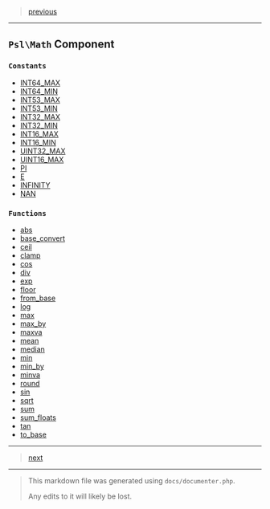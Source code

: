 > [previous](json.md)

---

## `Psl\Math` Component

### `Constants`

- [INT64_MAX](./../../src/Psl/Math/constants.php#L0)
- [INT64_MIN](./../../src/Psl/Math/constants.php#L0)
- [INT53_MAX](./../../src/Psl/Math/constants.php#L0)
- [INT53_MIN](./../../src/Psl/Math/constants.php#L0)
- [INT32_MAX](./../../src/Psl/Math/constants.php#L0)
- [INT32_MIN](./../../src/Psl/Math/constants.php#L0)
- [INT16_MAX](./../../src/Psl/Math/constants.php#L0)
- [INT16_MIN](./../../src/Psl/Math/constants.php#L0)
- [UINT32_MAX](./../../src/Psl/Math/constants.php#L0)
- [UINT16_MAX](./../../src/Psl/Math/constants.php#L0)
- [PI](./../../src/Psl/Math/constants.php#L0)
- [E](./../../src/Psl/Math/constants.php#L0)
- [INFINITY](./../../src/Psl/Math/constants.php#L0)
- [NAN](./../../src/Psl/Math/constants.php#L0)

### `Functions`

- [abs](./../../src/Psl/Math/abs.php#L34)
- [base_convert](./../../src/Psl/Math/base_convert.php#L39)
- [ceil](./../../src/Psl/Math/ceil.php#L25)
- [clamp](./../../src/Psl/Math/clamp.php#L24)
- [cos](./../../src/Psl/Math/cos.php#L22)
- [div](./../../src/Psl/Math/div.php#L32)
- [exp](./../../src/Psl/Math/exp.php#L22)
- [floor](./../../src/Psl/Math/floor.php#L16)
- [from_base](./../../src/Psl/Math/from_base.php#L27)
- [log](./../../src/Psl/Math/log.php#L18)
- [max](./../../src/Psl/Math/max.php#L19)
- [max_by](./../../src/Psl/Math/max_by.php#L21)
- [maxva](./../../src/Psl/Math/maxva.php#L20)
- [mean](./../../src/Psl/Math/mean.php#L14)
- [median](./../../src/Psl/Math/median.php#L15)
- [min](./../../src/Psl/Math/min.php#L19)
- [min_by](./../../src/Psl/Math/min_by.php#L29)
- [minva](./../../src/Psl/Math/minva.php#L20)
- [round](./../../src/Psl/Math/round.php#L19)
- [sin](./../../src/Psl/Math/sin.php#L14)
- [sqrt](./../../src/Psl/Math/sqrt.php#L20)
- [sum](./../../src/Psl/Math/sum.php#L14)
- [sum_floats](./../../src/Psl/Math/sum_floats.php#L14)
- [tan](./../../src/Psl/Math/tan.php#L14)
- [to_base](./../../src/Psl/Math/to_base.php#L18)



---

> [next](observer.md)

---

> This markdown file was generated using `docs/documenter.php`.
>
> Any edits to it will likely be lost.
